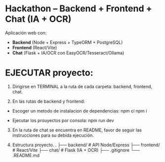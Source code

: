 # Hackathon – Backend + Frontend + Chat (IA + OCR)

Aplicación web con:
- **Backend** (Node + Express + TypeORM + PostgreSQL)
- **Frontend** (React/Vite)
- **Chat** (Flask + IA/OCR con EasyOCR/Tesseract/Ollama)

# EJECUTAR proyecto:
1. Dirigirse en TERMINAL a la ruta de cada carpeta: backend, frontend, chat. <!-- Un terminal por carpeta -->

2. En las rutas de backend y frontend:

- Escoger un metodo de instalacion de dependencias:
npm ci <!-- Descargar las dependencias por el archivo package.json -->
npm i <!-- Descargar las dependencias en sus ultimas versiones -->

- Ejecutar los prouyectos por consola:
npm run dev <!-- Correr el proyecto respectivo -->

3. En la ruta de chat se encuentra en README, favor de seguir las instrucciones para su debida ejecución.

4. Estructura proyecto.
.
├── backend/ # API Node/Express
├── frontend/ # React/Vite
├── chat/ # Flask (IA + OCR)
├── .gitignore
└── .README.md